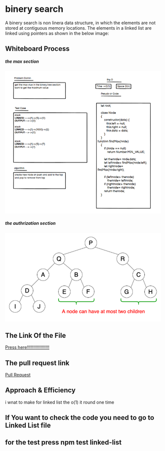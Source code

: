 # binery search
A binery search is non linera data structure, in which the elements are not stored at contiguous memory locations. The elements in a linked list are linked using pointers as shown in the below image:
## Whiteboard Process
##### the max section
![image](./wightbors.png)

##### the authrization section
![image](./binery%20%20tree.png)

## The Link Of the File
[Press here!!!!!!!!!!!!!!!!!!](https://github.com/lithhalim/data-structures-and-algorithms/tree/main/javascript/tree)

## The pull request link
[Pull Request](https://github.com/lithhalim/data-structures-and-algorithms/pulls)
## Approach & Efficiency
i wnat to make for linked list the o(1) it round one time

## If You want to check the code you need to go to Linked List file 
## for the test press npm test linked-list

